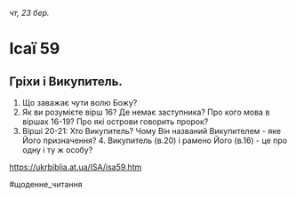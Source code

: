 
_чт, 23 бер._

# Ісаї 59

## Гріхи і Викупитель.
1. Що заважає чути волю Божу?
2. Як ви розумієте вірш 16? Де немає заступника? Про кого мова в віршах 16-19? Про які острови говорить пророк?
3. Вірші 20-21: Хто Викупитель? Чому Він названий Викупителем - яке Його призначення?  4. Викупитель (в.20) і рамено Його (в.16) - це про одну і ту ж особу?

https://ukrbiblia.at.ua/ISA/isa59.htm 

#щоденне_читання
